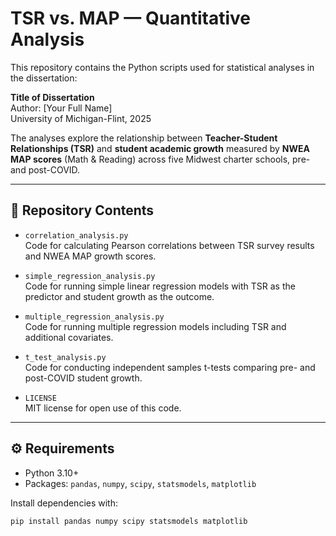 # TSR vs. MAP — Quantitative Analysis

This repository contains the Python scripts used for statistical analyses in the dissertation:

**Title of Dissertation**  
Author: [Your Full Name]  
University of Michigan-Flint, 2025  

The analyses explore the relationship between **Teacher-Student Relationships (TSR)** and **student academic growth** measured by **NWEA MAP scores** (Math & Reading) across five Midwest charter schools, pre- and post-COVID.

---

## 📂 Repository Contents

- `correlation_analysis.py`  
  Code for calculating Pearson correlations between TSR survey results and NWEA MAP growth scores.

- `simple_regression_analysis.py`  
  Code for running simple linear regression models with TSR as the predictor and student growth as the outcome.

- `multiple_regression_analysis.py`  
  Code for running multiple regression models including TSR and additional covariates.

- `t_test_analysis.py`  
  Code for conducting independent samples t-tests comparing pre- and post-COVID student growth.

- `LICENSE`  
  MIT license for open use of this code.

---

## ⚙️ Requirements

- Python 3.10+  
- Packages: `pandas`, `numpy`, `scipy`, `statsmodels`, `matplotlib`

Install dependencies with:

```bash
pip install pandas numpy scipy statsmodels matplotlib

